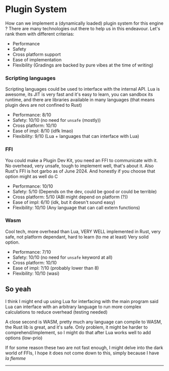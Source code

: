 # Plugin System
How can we implement a (dynamically loaded) plugin system for this engine ?
There are many technologies out there to help us in this endeavour.
Let's rank them with different criterias:
- Performance
- Safety
- Cross platform support
- Ease of implementation
- Flexibility
(Gradings are backed by pure vibes at the time of writing)

### Scripting languages
Scripting languages could be used to interface with the internal API.
Lua is awesome, its JIT is very fast and it's easy to learn, you can
sandbox its runtime, and there are libraries available in many languages
(that means plugin devs are not confined to Rust)
- Performance: 8/10
- Safety: 10/10 (no need for `unsafe` (mostly))
- Cross platform: 10/10
- Ease of impl: 8/10 (idfk lmao)
- Flexibility: 9/10 (Lua + languages that can interface with Lua)

### FFI
You could make a Plugin Dev Kit, you need an FFI to communicate with it.
No overhead, very unsafe, tough to implement well, that's about it.
Also Rust's FFI is hot garbo as of June 2024.
And honestly if you choose that option might as well do C
- Performance: 10/10
- Safety: 5/10 (Depends on the dev, could be good or could be terrible)
- Cross platform: 5/10 (ABI might depend on platform (?))
- Ease of impl: 6/10 (idk, but it doesn't sound easy)
- Flexibility: 10/10 (Any language that can call extern functions)

### Wasm
Cool tech, more overhead than Lua, VERY WELL implemented in Rust,
very safe, not platform dependant, hard to learn (to me at least)
Very solid option.
- Performance: 7/10
- Safety: 10/10 (no need for `unsafe` keyword at all)
- Cross platform: 10/10
- Ease of impl: ?/10 (probably lower than 8)
- Flexibility: 10/10 (wasi)

## So yeah
I think I might end up using Lua for interfacing with the main program
said Lua can interface with an arbitrary language to run more complex
calculations to reduce overhead (testing needed)

A close second is WASM, pretty much any language can compile to WASM,
the Rust lib is great, and it's safe.
Only problem, it might be harder to comprehend/implement, so I might
do that after Lua works well to add options (low-prio)

If for some reason these two are not fast enough, I might delve into
the dark world of FFIs, I hope it does not come down to this, simply
because I have *la flemme*

---
